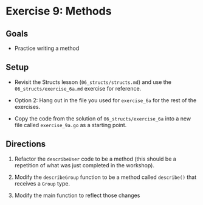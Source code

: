 # Exercise 9: Methods

## Goals

- Practice writing a method 

## Setup

- Revisit the Structs lesson (`06_structs/structs.md`) and use the `06_structs/exercise_6a.md` exercise for reference.

- Option 2: Hang out in the file you used for `exercise_6a` for the rest of the exercises.

- Copy the code from the solution of `06_structs/exercise_6a` into a new file called `exercise_9a.go` as a starting point.

## Directions

1. Refactor the `describeUser` code to be a method (this should be a repetition of what was just completed in the workshop).

2. Modify the `describeGroup` function to be a method called `describe()` that receives a `Group` type.

3. Modify the main function to reflect those changes


